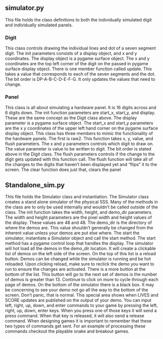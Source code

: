 ## simulator.py

This file holds the class definitions to both the individually simulated digit and individually simulated panels. 

### Digit

This class controls drawing the individual lines and dot of a seven segment digit. The init parameters consists of a display object, and x and y coordinates. The display object is a pygame surface object. The x and y coordinates are the top left corner of the digit on the passed in pygame surface display object. There is one member function called update. This takes a value that corresponds to each of the seven segments and the dot. The bit order is DP-A-B-C-D-E-F-G. It only updates the values that need to change.

### Panel

This class is all about simulating a hardware panel. It is 16 digits across and 6 digits down. The init function parameters are start_x, start_y, and display. These are the same concept as the Digit class above. The display parameter is a pygame surface object. The start_x and start_y parameters are the x y coordinates of the upper left hand corner on the pygame surface display object. This class has three members to mimic the functionality of the hardware panels. The first is raw2. This function takes x, y, value, and flush parameters. The x and y parameters controls which digit to draw on. The value parameter is value to be written to digit. The bit order is stated above in the Digit class. The flush parameters controls if the change to the digit gets updated with this function call. The flush function will take all of the changes to the digits that haven’t been displayed yet and “flips” it to the screen. The clear function does just that, clears the panel

## Standalone_sim.py

ThIs file holds the Simulator class and instantiation. The Simulator class creates a stand alone simulator of the physical SSS. Many of the methods in the class are to only be used internally and wouldn’t be called outside of the class. The init function takes the width, height, and demo_dir parameters. The width and height parameters are the pixel width and height values of the display. These values are 48 and 48. The demo_dir is the directory of where the demos are. This value shouldn’t generally be changed from the inherent value unless your demos are put else where. The start the simulator, instantiate a Simulator object and call the start method. The start method has a pygame control loop that handles the display. The simulator will hot load all the demos in the demo_dir location. It will create a clickable list of demos on the left side of the screen. On the top of this list is a reload button. Demos can be changed while the simulator is running and be hot reloaded. Upon clicking reload, make sure to reclick the demo you want to run to ensure the changes are activated. There is a more button at the bottom of the list. This button will go to the next set of demos is the number of demos is greater than 13. Continue to click on more to cycle through each page of demos. On the bottom of the simulator there is a black box. It may be concerning to see your demo not go all the way to the bottom of the screen. Don’t panic, that is normal. This special area shows when LIVES and SCORE updates are published on the output of your demo. You can input left, right, up, down, and enter commands to your game by pressing the left, right, up, down, enter keys. When you press one of those keys it will send a press command. When that key is released, it will also send a release command. When designing games it is important to remember that these two types of commands get sent. For an example of processing these commands checkout the playable snake and breakout games.